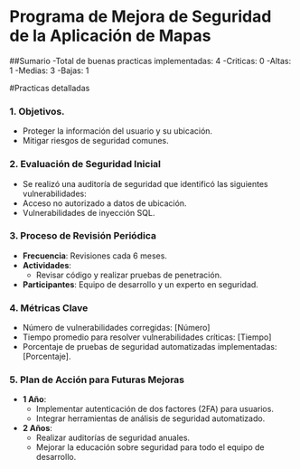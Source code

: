 # Programa de Mejora de Seguridad de la Aplicación de Mapas

##Sumario
-Total de buenas practicas implementadas: 4
-Criticas: 0
-Altas: 1
-Medias: 3
-Bajas: 1

#Practicas detalladas

### 1. Objetivos.
- Proteger la información del usuario y su ubicación.
- Mitigar riesgos de seguridad comunes.


### 2. Evaluación de Seguridad Inicial
- Se realizó una auditoría de seguridad que identificó las siguientes vulnerabilidades:
- Acceso no autorizado a datos de ubicación.
- Vulnerabilidades de inyección SQL. 

### 3. Proceso de Revisión Periódica
- **Frecuencia**: Revisiones cada 6 meses.
- **Actividades**:
    - Revisar código y realizar pruebas de penetración.
- **Participantes**: Equipo de desarrollo y un experto en seguridad.

### 4. Métricas Clave
- Número de vulnerabilidades corregidas: [Número]
- Tiempo promedio para resolver vulnerabilidades críticas: [Tiempo]
- Porcentaje de pruebas de seguridad automatizadas implementadas: [Porcentaje].

### 5. Plan de Acción para Futuras Mejoras
- **1 Año**:
  - Implementar autenticación de dos factores (2FA) para usuarios.
  - Integrar herramientas de análisis de seguridad automatizado.
- **2 Años**:
  - Realizar auditorías de seguridad anuales.
  - Mejorar la educación sobre seguridad para todo el equipo de desarrollo.